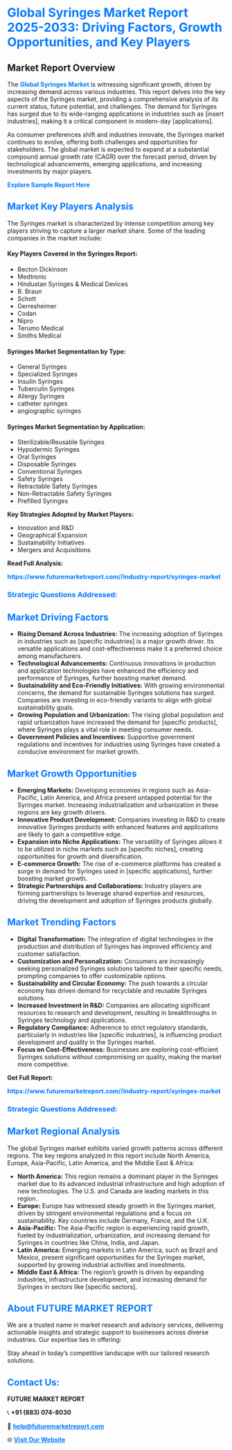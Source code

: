 <h1 style="color: #007BFF;">Global Syringes Market Report 2025-2033: Driving Factors, Growth Opportunities, and Key Players</h1>

<section id="overview">
<h2>Market Report Overview</h2>
<p>The <a href="https://www.futuremarketreport.com//industry-report/syringes-market" style="color: #007BFF; text-decoration: none;"><strong>Global Syringes Market</strong></a> is witnessing significant growth, driven by increasing demand across various industries. This report delves into the key aspects of the Syringes market, providing a comprehensive analysis of its current status, future potential, and challenges. The demand for Syringes has surged due to its wide-ranging applications in industries such as [insert industries], making it a critical component in modern-day [applications].</p>
<p>As consumer preferences shift and industries innovate, the Syringes market continues to evolve, offering both challenges and opportunities for stakeholders. The global market is expected to expand at a substantial compound annual growth rate (CAGR) over the forecast period, driven by technological advancements, emerging applications, and increasing investments by major players.</p>
</section>

<section id="overview">
<p><a href="https://www.futuremarketreport.com//request-sample/reportId=82649" style="color: #007BFF; text-decoration: none;"><strong>Explore Sample Report Here</strong></a></p>
</section>

<section id="key-players">
<h2 style="color: #007BFF;">Market Key Players Analysis</h2>
<p>The Syringes market is characterized by intense competition among key players striving to capture a larger market share. Some of the leading companies in the market include:</p>
<h4>Key Players Covered in the Syringes Report:</h4>
<ul><li>Becton Dickinson</li><li>Medtronic</li><li>Hindustan Syringes &amp; Medical Devices</li><li>B. Braun</li><li>Schott</li><li>Gerresheimer</li><li>Codan</li><li>Nipro</li><li>Terumo Medical</li><li>Smiths Medical</li></ul>
<h4>Syringes Market Segmentation by Type:</h4>
<ul><li>General Syringes</li><li>Specialized Syringes</li><li>Insulin Syringes</li><li>Tuberculin Syringes</li><li>Allergy Syringes</li><li>catheter syringes</li><li>angiographic syringes</li></ul>

<h4>Syringes Market Segmentation by Application:</h4>
<ul><li>Sterilizable/Reusable Syringes</li><li>Hypodermic Syringes</li><li>Oral Syringes</li><li>Disposable Syringes</li><li>Conventional Syringes</li><li>Safety Syringes</li><li>Retractable Safety Syringes</li><li>Non-Retractable Safety Syringes</li><li>Prefilled Syringes</li></ul>
<p><strong>Key Strategies Adopted by Market Players:</strong></p>
<ul>
<li>Innovation and R&D</li>
<li>Geographical Expansion</li>
<li>Sustainability Initiatives</li>
<li>Mergers and Acquisitions</li>
</ul>
</section>

<section>
<p><strong>Read Full Analysis: </strong></p><a href="https://www.futuremarketreport.com//industry-report/syringes-market" style="color: #007BFF; text-decoration: none;"><strong>https://www.futuremarketreport.com//industry-report/syringes-market</strong></a>
<h3 style="color: #007BFF;">Strategic Questions Addressed:</h3>
</section>

<section id="driving-factors">
<h2 style="color: #007BFF;">Market Driving Factors</h2>
<ul>
<li><strong>Rising Demand Across Industries:</strong> The increasing adoption of Syringes in industries such as [specific industries] is a major growth driver. Its versatile applications and cost-effectiveness make it a preferred choice among manufacturers.</li>
<li><strong>Technological Advancements:</strong> Continuous innovations in production and application technologies have enhanced the efficiency and performance of Syringes, further boosting market demand.</li>
<li><strong>Sustainability and Eco-Friendly Initiatives:</strong> With growing environmental concerns, the demand for sustainable Syringes solutions has surged. Companies are investing in eco-friendly variants to align with global sustainability goals.</li>
<li><strong>Growing Population and Urbanization:</strong> The rising global population and rapid urbanization have increased the demand for [specific products], where Syringes plays a vital role in meeting consumer needs.</li>
<li><strong>Government Policies and Incentives:</strong> Supportive government regulations and incentives for industries using Syringes have created a conducive environment for market growth.</li>
</ul>
</section>

<section id="growth-opportunities">
<h2 style="color: #007BFF;">Market Growth Opportunities</h2>
<ul>
<li><strong>Emerging Markets:</strong> Developing economies in regions such as Asia-Pacific, Latin America, and Africa present untapped potential for the Syringes market. Increasing industrialization and urbanization in these regions are key growth drivers.</li>
<li><strong>Innovative Product Development:</strong> Companies investing in R&D to create innovative Syringes products with enhanced features and applications are likely to gain a competitive edge.</li>
<li><strong>Expansion into Niche Applications:</strong> The versatility of Syringes allows it to be utilized in niche markets such as [specific niches], creating opportunities for growth and diversification.</li>
<li><strong>E-commerce Growth:</strong> The rise of e-commerce platforms has created a surge in demand for Syringes used in [specific applications], further boosting market growth.</li>
<li><strong>Strategic Partnerships and Collaborations:</strong> Industry players are forming partnerships to leverage shared expertise and resources, driving the development and adoption of Syringes products globally.</li>
</ul>
</section>

<section id="trending-factors">
<h2 style="color: #007BFF;">Market Trending Factors</h2>
<ul>
<li><strong>Digital Transformation:</strong> The integration of digital technologies in the production and distribution of Syringes has improved efficiency and customer satisfaction.</li>
<li><strong>Customization and Personalization:</strong> Consumers are increasingly seeking personalized Syringes solutions tailored to their specific needs, prompting companies to offer customizable options.</li>
<li><strong>Sustainability and Circular Economy:</strong> The push towards a circular economy has driven demand for recyclable and reusable Syringes solutions.</li>
<li><strong>Increased Investment in R&D:</strong> Companies are allocating significant resources to research and development, resulting in breakthroughs in Syringes technology and applications.</li>
<li><strong>Regulatory Compliance:</strong> Adherence to strict regulatory standards, particularly in industries like [specific industries], is influencing product development and quality in the Syringes market.</li>
<li><strong>Focus on Cost-Effectiveness:</strong> Businesses are exploring cost-efficient Syringes solutions without compromising on quality, making the market more competitive.</li>
</ul>
</section>

<section>
<p><strong>Get Full Report: </strong></p><a href="https://www.futuremarketreport.com//industry-report/syringes-market" style="color: #007BFF; text-decoration: none;"><strong>https://www.futuremarketreport.com//industry-report/syringes-market</strong></a>
<h3 style="color: #007BFF;">Strategic Questions Addressed:</h3>
</section>


<section id="regional-analysis">
<h2 style="color: #007BFF;">Market Regional Analysis</h2>
<p>The global Syringes market exhibits varied growth patterns across different regions. The key regions analyzed in this report include North America, Europe, Asia-Pacific, Latin America, and the Middle East & Africa:</p>
<ul>
<li><strong>North America:</strong> This region remains a dominant player in the Syringes market due to its advanced industrial infrastructure and high adoption of new technologies. The U.S. and Canada are leading markets in this region.</li>
<li><strong>Europe:</strong> Europe has witnessed steady growth in the Syringes market, driven by stringent environmental regulations and a focus on sustainability. Key countries include Germany, France, and the U.K.</li>
<li><strong>Asia-Pacific:</strong> The Asia-Pacific region is experiencing rapid growth, fueled by industrialization, urbanization, and increasing demand for Syringes in countries like China, India, and Japan.</li>
<li><strong>Latin America:</strong> Emerging markets in Latin America, such as Brazil and Mexico, present significant opportunities for the Syringes market, supported by growing industrial activities and investments.</li>
<li><strong>Middle East & Africa:</strong> The region’s growth is driven by expanding industries, infrastructure development, and increasing demand for Syringes in sectors like [specific sectors].</li>
</ul>
</section>

<footer>
<h2 style="color: #007BFF;">About FUTURE MARKET REPORT</h2>
<p>We are a trusted name in market research and advisory services, delivering actionable insights and strategic support to businesses across diverse industries. Our expertise lies in offering:</p>

<p>Stay ahead in today’s competitive landscape with our tailored research solutions.</p>

<h2 style="color: #007BFF;">Contact Us:</h2>
<p><strong>FUTURE MARKET REPORT</strong></p>
<p>📞 <strong>+91 (883) 074-8030</strong></p>
<p>📧 <strong><a href="mailto:help@futuremarketreport.com" style="color: #007BFF;">help@futuremarketreport.com</a></strong></p>
<p>🌐 <strong><a href="https://www.futuremarketreport.com/" style="color: #007BFF;">Visit Our Website</a></strong></p>
</footer>
